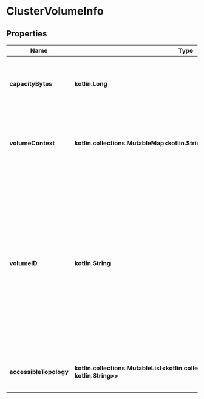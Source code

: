 
# ClusterVolumeInfo

## Properties
| Name | Type | Description | Notes |
| ------------ | ------------- | ------------- | ------------- |
| **capacityBytes** | **kotlin.Long** | The capacity of the volume in bytes. A value of 0 indicates that the capacity is unknown.  |  [optional] |
| **volumeContext** | **kotlin.collections.MutableMap&lt;kotlin.String, kotlin.String&gt;** | A map of strings to strings returned from the storage plugin when the volume is created.  |  [optional] |
| **volumeID** | **kotlin.String** | The ID of the volume as returned by the CSI storage plugin. This is distinct from the volume&#39;s ID as provided by Docker. This ID is never used by the user when communicating with Docker to refer to this volume. If the ID is blank, then the Volume has not been successfully created in the plugin yet.  |  [optional] |
| **accessibleTopology** | **kotlin.collections.MutableList&lt;kotlin.collections.MutableMap&lt;kotlin.String, kotlin.String&gt;&gt;** | The topology this volume is actually accessible from.  |  [optional] |



